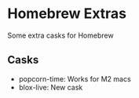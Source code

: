 # Homebrew Extras

Some extra casks for Homebrew

## Casks

- popcorn-time: Works for M2 macs
- blox-live: New cask